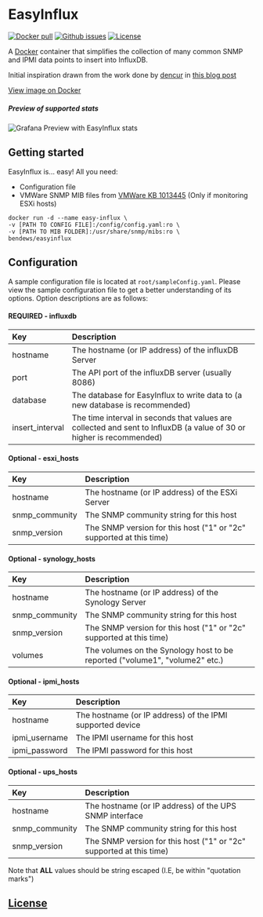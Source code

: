 # EasyInflux

[![Docker pull](https://img.shields.io/docker/pulls/bendews/easyinflux.svg)](https://hub.docker.com/r/bendews/easyinflux/) 
[![Github issues](https://img.shields.io/github/issues/bendews/EasyInflux-Docker.svg)](https://github.com/bendews/EasyInflux-Docker/issues) [![License](https://img.shields.io/github/license/bendews/EasyInflux-Docker.svg)](https://github.com/bendews/EasyInflux-Docker/blob/master/LICENSE)

A [Docker](https://www.docker.com) container that simplifies the collection of many common SNMP and IPMI data points to insert into InfluxDB. 

Initial inspiration drawn from the work done by [dencur](https://www.reddit.com/u/dencur) in [this blog post](https://denlab.io/setup-a-wicked-grafana-dashboard-to-monitor-practically-anything/)

[View image on Docker](https://hub.docker.com/r/bendews/easyinflux/)

##### Preview of supported stats

![Grafana Preview with EasyInflux stats](https://raw.githubusercontent.com/bendews/EasyInflux-Docker/master/Preview.gif)

## Getting started
EasyInflux is... easy! 
All you need:
* Configuration file
* VMWare SNMP MIB files from [VMWare KB 1013445](https://kb.vmware.com/selfservice/microsites/search.do?language=en_US&cmd=displayKC&externalId=1013445) (Only if monitoring ESXi hosts)


```
docker run -d --name easy-influx \
-v [PATH TO CONFIG FILE]:/config/config.yaml:ro \
-v [PATH TO MIB FOLDER]:/usr/share/snmp/mibs:ro \
bendews/easyinflux
```



## Configuration
A sample configuration file is located at `root/sampleConfig.yaml`.
Please view the sample configuration file to get a better understanding of its options.
Option descriptions are as follows:

#### REQUIRED - influxdb
|Key            |Description                                                                                                         |
|:--------------|:-------------------------------------------------------------------------------------------------------------------|
|hostname       |The hostname (or IP address) of the influxDB Server                                                                 |
|port           |The API port of the influxDB server (usually 8086)                                                                  |
|database       |The database for EasyInflux to write data to (a new database is recommended)                                        |
|insert_interval|The time interval in seconds that values are collected and sent to InfluxDB (a value of 30 or higher is recommended)|
#### Optional - esxi_hosts
|Key            |Description                                                                                                         |
:---------------|:-------------------------------------------------------------------------------------------------------------------|
|hostname       |The hostname (or IP address) of the ESXi Server                                                                     |
|snmp_community |The SNMP community string for this host                                                                             |
|snmp_version   |The SNMP version for this host ("1" or "2c" supported at this time)                                                 |
#### Optional - synology_hosts
|Key            |Description                                                                                                         |
:---------------|:-------------------------------------------------------------------------------------------------------------------|
|hostname       |The hostname (or IP address) of the Synology Server                                                                 |
|snmp_community |The SNMP community string for this host                                                                             |
|snmp_version   |The SNMP version for this host ("1" or "2c" supported at this time)                                                 |
|volumes        |The volumes on the Synology host to be reported ("volume1", "volume2" etc.)                                         |
#### Optional - ipmi_hosts
|Key            |Description                                                                                                         |
:---------------|:-------------------------------------------------------------------------------------------------------------------|
|hostname       |The hostname (or IP address) of the IPMI supported device                                                           |
|ipmi_username  |The IPMI username for this host                                                                                     |
|ipmi_password  |The IPMI password for this host                                                                                     |
#### Optional - ups_hosts
|Key            |Description                                                                                                         |
:---------------|:-------------------------------------------------------------------------------------------------------------------|
|hostname       |The hostname (or IP address) of the UPS SNMP interface                                                              |
|snmp_community |The SNMP community string for this host                                                                             |
|snmp_version   |The SNMP version for this host ("1" or "2c" supported at this time)                                                 |

Note that **ALL** values should be string escaped (I.E, be within "quotation marks")

## [License](https://github.com/bendews/EasyInflux-Docker/blob/master/LICENSE.txt)
